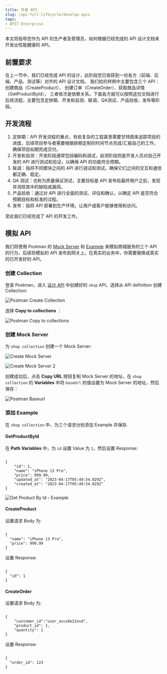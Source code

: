 ```yaml
---
title: 开发 API
slug: /api-full-lifecycle/develop-apis
tags:
- API7 Enterprise
---
```


本文将指导您作为 API 的生产者及管理员，如何根据已经完成的 API 设计文档来开发出性能健康的 API。

## 前置要求

在上一节中，我们已经完成 API 的设计，此阶段您已收获到一份各方（前端、后端、产品、测试等）对齐的 API 设计文档，
我们给的样例中主要包含三个 API：创建商品（CreateProduct）、 创建订单（CreateOrder）、获取商品详情（GetProductById），
三者依次是依赖关系。下面各方就可以按照这份文档进行后续流程，主要包含定排期、开发和自测、联调、QA测试、产品验收、发布等阶段。

## 开发流程

1. 定排期：API 开发流程的重点，有些复杂的工程甚至需要甘特图来追踪项目的进度，后续项目参与者需要根据排期定制的时间节点完成/汇报自己的工作，
确保项目如期完成交付。
2. 开发和自测：开发阶段通常包括编码和调试，自测阶段则是开发人员对自己开发的 API 进行测试和验证，以确保 API 的功能符合预期。
3. 联调：指将不同模块之间的 API 进行调试和测试，确保它们之间的交互和通信都正确、稳定。
4. QA 测试：也称为质量保证测试，主要目标是 API 发布给最终用户之前，发现并消除其中的缺陷或漏洞。
5. 产品验收：通过对 API 进行全面的测试、评估和确认，以确定 API 是否符合预期目标和标准的过程。
6. 发布：指将 API 部署到生产环境，让用户或客户能够使用和访问。

至此我们已经完成了 API 的开发工作。

## 模拟 API

我们将使用 Postman 的 [Mock Server](https://learning.postman.com/docs/designing-and-developing-your-api/mocking-data/setting-up-mock/) 和 [Example](https://learning.postman.com/docs/designing-and-developing-your-api/mocking-data/mocking-with-examples/) 来模拟商城服务的三个 API 的行为，后续将模拟的 API 发布到网关上。在真实的业务中，你需要替换成真实的已开发好的 API。

### 创建 Collection

登录 Postman，进入 [设计 API](https://docs.apiseven.com/enterprise/api-full-lifecycle/design-apis) 中创建好的 `shop` API，选择从 API definition 创建 Collection:

![Postman Create Collection](https://static.apiseven.com/uploads/2023/05/21/xnPCw9kd_postmancreatecollection.png)

选择 **Copy to collections** ：

![Postman Copy to collections](https://static.apiseven.com/uploads/2023/05/21/iBRyromx_postmancopy.png)

### 创建 Mock Server

为 `shop collection` 创建一个 Mock Server:

![Create Mock Server](https://static.apiseven.com/uploads/2023/05/21/6qLaSG3u_postmanmockserver.png)

![Create Mock Server 2](https://static.apiseven.com/uploads/2023/05/21/MqCjrfSA_postmanmockserver2.png)

创建成功后，点击 **Copy URL** 按钮复制 Mock Server 的地址，在 `shop collection` 的 **Variables** 中将 `baseUrl` 的值设置为 Mock Server 的地址，然后保存：

![Postman Baseurl](https://static.apiseven.com/uploads/2023/05/21/rQy8GCaM_postmanbaseurl.png)

### 添加 Example

在 `shop collection` 中，为三个请求分别添加 Example 并保存.

#### GetProductById

在 **Path Variables** 中，为 `id` 设置 Value 为 `1`，然后设置 Response:

```shell

{
    "id": 1,
    "name": "iPhone 13 Pro",
    "price": 999.99,
    "updated_at": "2023-04-17T05:49:54.029Z",
    "created_at": "2023-04-17T05:49:54.029Z"
}

```

![Get Product By Id - Example](https://static.apiseven.com/uploads/2023/05/21/DOTSGNqy_postmangetproduct.png)

#### CreateProduct

设置请求 Body 为:

```shell

{
  "name": "iPhone 13 Pro",
  "price": 999.99
}

```

设置 Response:

```shell

{
  "id": 1
}

```

#### CreateOrder

设置请求 Body 为:

```shell

{
    "customer_id":"user_ascx8e21nsd", 
    "product_id": 1,
    "quantity": 1
}

```

设置 Response:

```shell

{
  "order_id": 123
}

```
